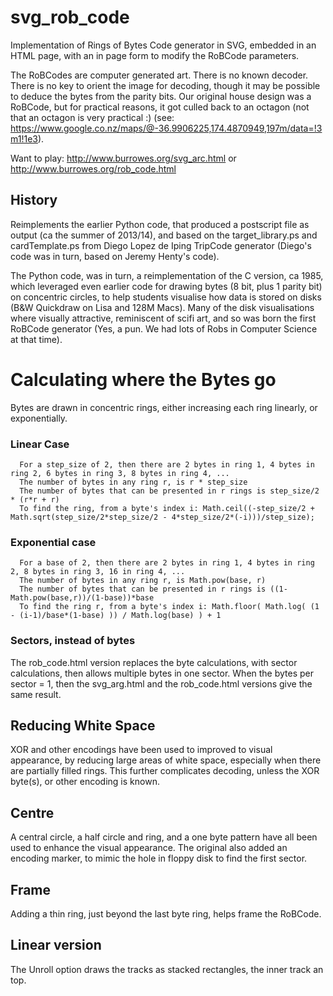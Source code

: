 # svg_rob_code
Implementation of Rings of Bytes Code generator in SVG, embedded in an HTML page, with an in page form to modify the RoBCode parameters. 

The RoBCodes are computer generated art. There is no known decoder. There is no key to orient the image for decoding, though it may be possible to deduce the bytes from the parity bits. Our original house design was a RoBCode, but for practical reasons, it got culled back to an octagon (not that an octagon is very practical :) (see: https://www.google.co.nz/maps/@-36.9906225,174.4870949,197m/data=!3m1!1e3). 

Want to play: http://www.burrowes.org/svg_arc.html 
or http://www.burrowes.org/rob_code.html

## History
Reimplements the earlier Python code, that produced a postscript file as output (ca the summer of 2013/14), and based on the target_library.ps and cardTemplate.ps from Diego Lopez de Iping TripCode generator (Diego's code was in turn, based on Jeremy Henty's code). 

The Python code, was in turn, a reimplementation of the C version, ca 1985, which leveraged even earlier code for drawing bytes (8 bit, plus 1 parity bit) on concentric circles, to help students visualise how data is stored on disks (B&W Quickdraw on Lisa and 128M Macs). Many of the disk visualisations where visually attractive, reminiscent of scifi art, and so was born the first RoBCode generator (Yes, a pun. We had lots of Robs in Computer Science at that time). 

# Calculating where the Bytes go
Bytes are drawn in concentric rings,  either increasing each ring linearly, or exponentially. 

### Linear Case
```
  For a step_size of 2, then there are 2 bytes in ring 1, 4 bytes in ring 2, 6 bytes in ring 3, 8 bytes in ring 4, ...
  The number of bytes in any ring r, is r * step_size
  The number of bytes that can be presented in r rings is step_size/2 * (r*r + r)
  To find the ring, from a byte's index i: Math.ceil((-step_size/2 + Math.sqrt(step_size/2*step_size/2 - 4*step_size/2*(-i)))/step_size);
```  
### Exponential case
```
  For a base of 2, then there are 2 bytes in ring 1, 4 bytes in ring 2, 8 bytes in ring 3, 16 in ring 4, ...
  The number of bytes in any ring r, is Math.pow(base, r)
  The number of bytes that can be presented in r rings is ((1-Math.pow(base,r))/(1-base))*base
  To find the ring r, from a byte's index i: Math.floor( Math.log( (1 - (i-1)/base*(1-base) )) / Math.log(base) ) + 1
```
### Sectors, instead of bytes
The rob_code.html version replaces the byte calculations, with sector calculations, then allows multiple bytes in one sector. When the
bytes per sector = 1, then the svg_arg.html and the rob_code.html versions give the same result.

## Reducing White Space
XOR and other encodings have been used to improved to visual appearance, by reducing large areas of white space, especially when there are partially filled rings. This further complicates decoding, unless the XOR byte(s), or other encoding is known. 

## Centre
A central circle, a half circle and ring, and a one byte pattern have all been used to enhance the visual appearance. The original also added an encoding marker, to mimic the hole in floppy disk to find the first sector. 

## Frame
Adding a thin ring, just beyond the last byte ring, helps frame the RoBCode.

## Linear version
The Unroll option draws the tracks as stacked rectangles, the inner track an top.



